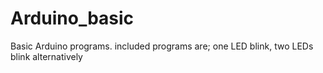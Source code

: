 # Arduino_basic
Basic Arduino programs.
included programs are;
    one LED blink,
    two LEDs blink alternatively
